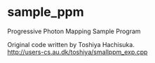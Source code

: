 sample_ppm
==========

Progressive Photon Mapping Sample Program
  
Original code written by Toshiya Hachisuka.  
http://users-cs.au.dk/toshiya/smallppm_exp.cpp  


